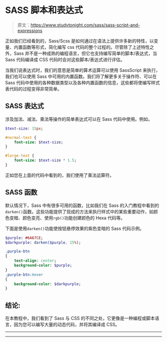 # SASS 脚本和表达式

> 原文：<https://www.studytonight.com/sass/sass-script-and-expressions>

正如我们已经看到的，Sass/Scss 是如何通过在语法上提供许多新的特性，以变量、内置函数等形式，简化编写 css 代码的整个过程的。尽管除了上述特性之外，Sass 并不是一种成熟的编程语言，但它也支持编写简单的脚本/表达式，当 Sass 代码编译成 CSS 代码时会对这些脚本/表达式进行评估。

当我们说表达式时，我们的意思是简单的算术运算可以使用 SassScript 来执行，我们也可以使用 Sass 中可用的内置函数。我们将了解更多关于操作符、可以在 Sass 代码中使用的各种数据类型以及各种内置函数的信息，这些都将使编写样式表代码的过程变得非常简单。

## SASS 表达式

涉及加法、减法、乘法等操作的简单表达式可以在 Sass 代码中使用。例如，

```sass
$text-size: 15px;

#normal-text {
    font-size: $text-size;
}

#large-text {
    font-size: $text-size * 1.5;
}

```

正如您在上面的代码中看到的，我们使用了乘法运算符。

## SASS 函数

默认情况下，Sass 中有很多可用的函数，比如我们在 Sass 的入门教程中看到的`darken()`函数。这些功能提供了现成的方法来执行样式中的某些重要动作，如颜色变暗、颜色变亮、使用`rgb()`功能创建颜色的 Hexa 代码等。

下面是使用`darken()`功能使按钮悬停效果的紫色变暗的 Sass 代码示例。

```sass
$purple: #6A67CE;
$darkpurple: darken($purple, 15%);

.purple-btn 
{
    text-align: center;
    background-color: $purple;
} 
.purple-btn:hover
{
    background-color: $darkpurple;
}
```

## 结论:

在本教程中，我们看到了 Sass 与 CSS 的不同之处，它更像是一种编程或脚本语言，因为您可以编写大量的动态代码，并将其编译成 CSS。

* * *

* * *